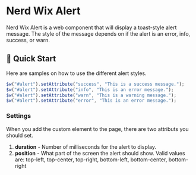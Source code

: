 # Nerd Wix Alert

Nerd Wix Alert is a web component that will display a toast-style alert message. The style of the message depends on if the alert is an error, info, success, or warn. 

## 🚀 Quick Start

Here are samples on how to use the different alert styles.

```js
$w("#alert").setAttribute("success", "This is a success message.");
$w("#alert").setAttribute("info", "This is an error message.");
$w("#alert").setAttribute("warn", "This is a warning message.");
$w("#alert").setAttribute("error", "This is an error message.");
```

### Settings

When you add the custom element to the page, there are two attributs you should set.

1. **duration** - Number of milliseconds for the alert to display. 
2. **position** - What part of the screen the alert should show. Valid values are: top-left, top-center, top-right, bottom-left, bottom-center, bottom-right
